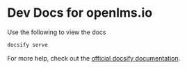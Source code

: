 # Dev Docs for openlms.io

Use the following to view the docs

```bash
docsify serve
```

For more help, check out the [official docsify documentation](https://docsify.js.org/#/quickstart).
